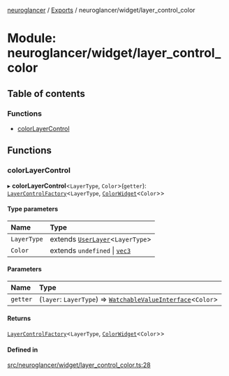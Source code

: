 [neuroglancer](../README.md) / [Exports](../modules.md) / neuroglancer/widget/layer\_control\_color

# Module: neuroglancer/widget/layer\_control\_color

## Table of contents

### Functions

- [colorLayerControl](neuroglancer_widget_layer_control_color.md#colorlayercontrol)

## Functions

### colorLayerControl

▸ **colorLayerControl**<`LayerType`, `Color`\>(`getter`): [`LayerControlFactory`](../interfaces/neuroglancer_widget_layer_control.LayerControlFactory.md)<`LayerType`, [`ColorWidget`](../classes/neuroglancer_widget_color.ColorWidget.md)<`Color`\>\>

#### Type parameters

| Name | Type |
| :------ | :------ |
| `LayerType` | extends [`UserLayer`](../classes/neuroglancer_layer.UserLayer.md)<`LayerType`\> |
| `Color` | extends `undefined` \| [`vec3`](../classes/neuroglancer_util_geom.vec3.md) |

#### Parameters

| Name | Type |
| :------ | :------ |
| `getter` | (`layer`: `LayerType`) => [`WatchableValueInterface`](../interfaces/neuroglancer_trackable_value.WatchableValueInterface.md)<`Color`\> |

#### Returns

[`LayerControlFactory`](../interfaces/neuroglancer_widget_layer_control.LayerControlFactory.md)<`LayerType`, [`ColorWidget`](../classes/neuroglancer_widget_color.ColorWidget.md)<`Color`\>\>

#### Defined in

[src/neuroglancer/widget/layer_control_color.ts:28](https://github.com/ActiveBrainAtlas2/neuroglancer/blob/034b457d/src/neuroglancer/widget/layer_control_color.ts#L28)
